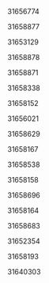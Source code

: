 31656774

31658877

31653129

31658878

31658871

31658338

31658152

31656021

31658629

31658167

31658538

31658158

31658696

31658164

31658683

31652354

31658193

31640303


